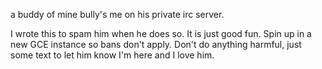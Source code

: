 a buddy of mine bully's me on his private irc server.

I wrote this to spam him when he does so. It is just good fun. Spin up in a new GCE instance so bans don't apply. Don't do anything harmful, just some text to let him know I'm here and I love him.
